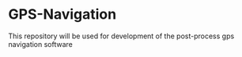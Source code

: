 # GPS-Navigation
This repository will be used for development of the post-process gps navigation software
